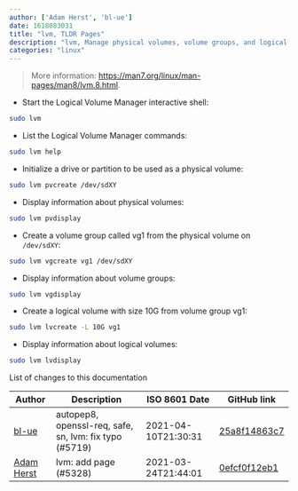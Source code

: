 ```yaml
---
author: ['Adam Herst', 'bl-ue']
date: 1618083031
title: "lvm, TLDR Pages"
description: "lvm, Manage physical volumes, volume groups, and logical volumes using the Logical Volume Manager (LVM) interactive shell."
categories: "linux"
---
```

> More information: <https://man7.org/linux/man-pages/man8/lvm.8.html>.

- Start the Logical Volume Manager interactive shell:

```bash
sudo lvm
```

- List the Logical Volume Manager commands:

```bash
sudo lvm help
```

- Initialize a drive or partition to be used as a physical volume:

```bash
sudo lvm pvcreate /dev/sdXY
```

- Display information about physical volumes:

```bash
sudo lvm pvdisplay
```

- Create a volume group called vg1 from the physical volume on `/dev/sdXY`:

```bash
sudo lvm vgcreate vg1 /dev/sdXY
```

- Display information about volume groups:

```bash
sudo lvm vgdisplay
```

- Create a logical volume with size 10G from volume group vg1:

```bash
sudo lvm lvcreate -L 10G vg1
```

- Display information about logical volumes:

```bash
sudo lvm lvdisplay
```
List of changes to this documentation


Author | Description | ISO 8601 Date | GitHub link
------|-----|-----|-----
[bl-ue](mailto:54780737+bl-ue@users.noreply.github.com) | autopep8, openssl-req, safe, sn, lvm: fix typo (#5719) | 2021-04-10T21:30:31 | [25a8f14863c7](https://github.com/tldr-pages/tldr/commit/25a8f14863c70faee5373a70c5a1eca82322621e)
[Adam Herst](mailto:adamherst@adamherst.com) | lvm: add page (#5328) | 2021-03-24T21:44:01 | [0efcf0f12eb1](https://github.com/tldr-pages/tldr/commit/0efcf0f12eb18230443d8a7097308d56c5c74f72)

